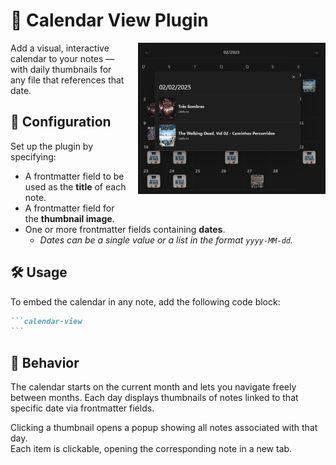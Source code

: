 # 📅 Calendar View Plugin
<div align="right" style="float: right; margin-left: 1rem; margin-bottom: 1rem;">
  <img src="./docs/print.png" alt="Calendar View Preview" width="300"/>
</div>

Add a visual, interactive calendar to your notes — with daily thumbnails for any file that references that date.


## 🔧 Configuration
Set up the plugin by specifying:
- A frontmatter field to be used as the **title** of each note.
- A frontmatter field for the **thumbnail image**.
- One or more frontmatter fields containing **dates**.  
  - _Dates can be a single value or a list in the format `yyyy-MM-dd`._


## 🛠️ Usage
To embed the calendar in any note, add the following code block:

````markdown
```calendar-view
```
````

## 📆 Behavior
The calendar starts on the current month and lets you navigate freely between months.
Each day displays thumbnails of notes linked to that specific date via frontmatter fields.

Clicking a thumbnail opens a popup showing all notes associated with that day.  
Each item is clickable, opening the corresponding note in a new tab.

